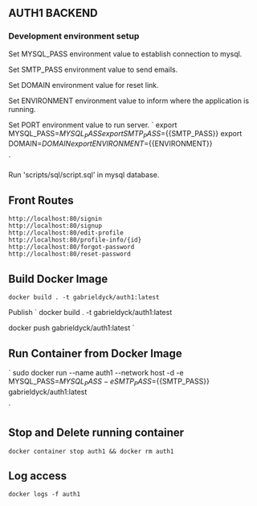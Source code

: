 ## AUTH1 BACKEND

### Development environment setup


Set MYSQL_PASS environment value to establish connection to mysql.

Set SMTP_PASS environment value to send emails.

Set DOMAIN environment value for reset link.

Set ENVIRONMENT environment value to inform where the application is running.

Set PORT environment value to run server.
`
export MYSQL_PASS=${{MYSQL_PASS}}
export SMTP_PASS=${{SMTP_PASS}}
export DOMAIN=${{DOMAIN}}
export ENVIRONMENT=${{ENVIRONMENT}}

`

Run 'scripts/sql/script.sql' in mysql database.

## Front Routes
	http://localhost:80/signin
	http://localhost:80/signup
	http://localhost:80/edit-profile
	http://localhost:80/profile-info/{id}
	http://localhost:80/forgot-password
	http://localhost:80/reset-password
	
	
## Build Docker Image

`
docker build . -t gabrieldyck/auth1:latest
`

Publish
`
docker build . -t gabrieldyck/auth1:latest

docker push gabrieldyck/auth1:latest
`


## Run Container from Docker Image

`
sudo docker run  --name auth1 --network host -d  -e MYSQL_PASS=${MYSQL_PASS}  -e SMTP_PASS=${{SMTP_PASS}} gabrieldyck/auth1:latest

`

## Stop and Delete running container

`
docker container stop auth1 && docker rm auth1
`


## Log access
`
docker logs -f auth1
`
